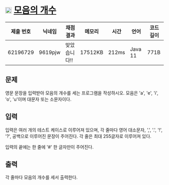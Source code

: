 # <img width="20px"  src="https://d2gd6pc034wcta.cloudfront.net/tier/2.svg" class="solvedac-tier"> [모음의 개수](https://www.acmicpc.net/problem/1264) 

| 제출 번호 | 닉네임 | 채점 결과 | 메모리 | 시간 | 언어 | 코드 길이 |
|---|---|---|---|---|---|---|
|62196729|9619pjw|맞았습니다!! |17512KB|212ms|Java 11|771B|

## 문제
<p>영문 문장을 입력받아 모음의 개수를 세는 프로그램을 작성하시오. 모음은 'a', 'e', 'i', 'o', 'u'이며 대문자 또는 소문자이다.</p>

## 입력
<p>입력은 여러 개의 테스트 케이스로 이루어져 있으며, 각 줄마다 영어 대소문자, ',', '.', '!', '?', 공백으로 이루어진 문장이 주어진다. 각 줄은 최대 255글자로 이루어져 있다.</p>

<p>입력의 끝에는 한 줄에 '#' 한 글자만이 주어진다.</p>

## 출력
<p>각 줄마다 모음의 개수를 세서 출력한다.</p>

